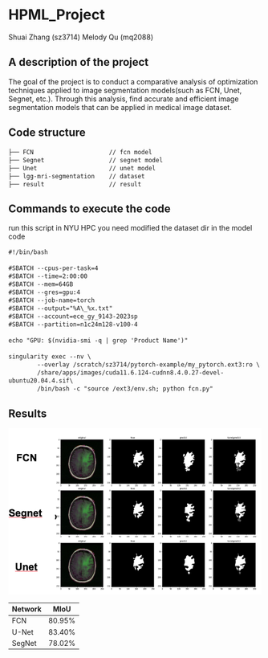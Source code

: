 # HPML_Project
Shuai Zhang (sz3714)
Melody Qu (mq2088)

## A description of the project
The goal of the project is to conduct a comparative analysis of optimization techniques applied to image segmentation models(such as FCN, Unet, Segnet, etc.). Through this analysis, find accurate and efficient image segmentation models that can be applied in medical image dataset.

## Code structure
```
├── FCN                     // fcn model
├── Segnet                  // segnet model
├── Unet                    // unet model
├── lgg-mri-segmentation    // dataset
├── result                  // result
```

## Commands to execute the code        
run this script in NYU HPC
you need modified the dataset dir in the model code
```
#!/bin/bash

#SBATCH --cpus-per-task=4
#SBATCH --time=2:00:00
#SBATCH --mem=64GB
#SBATCH --gres=gpu:4
#SBATCH --job-name=torch
#SBATCH --output="%A\_%x.txt"
#SBATCH --account=ece_gy_9143-2023sp
#SBATCH --partition=n1c24m128-v100-4

echo "GPU: $(nvidia-smi -q | grep 'Product Name')"

singularity exec --nv \
	    --overlay /scratch/sz3714/pytorch-example/my_pytorch.ext3:ro \
	    /share/apps/images/cuda11.6.124-cudnn8.4.0.27-devel-ubuntu20.04.4.sif\
	    /bin/bash -c "source /ext3/env.sh; python fcn.py"
```

## Results
![result](./result/result.png)


| Network | MIoU   |
|---------|--------|
| FCN     | 80.95% |
| U-Net   | 83.40% |
| SegNet  | 78.02% |
